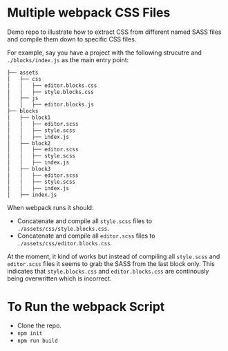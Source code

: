 # Multiple webpack CSS Files

Demo repo to illustrate how to extract CSS from different named SASS files and compile them down to specific CSS files.

For example, say you have a project with the following strucutre and `./blocks/index.js` as the main entry point:

```bash
├── assets
│   ├── css
│   │   ├── editor.blocks.css
│   │   ├── style.blocks.css
│   ├── js
│   │   ├── editor.blocks.js
├── blocks
│   ├── block1
│   │   ├── editor.scss
│   │   ├── style.scss
│   │   ├── index.js
│   ├── block2
│   │   ├── editor.scss
│   │   ├── style.scss
│   │   ├── index.js
│   ├── block3
│   │   ├── editor.scss
│   │   ├── style.scss
│   │   ├── index.js
│   ├── index.js
```

When webpack runs it should:

* Concatenate and compile all `style.scss` files to `./assets/css/style.blocks.css`.
* Concatenate and compile all `editor.scss` files to `./assets/css/editor.blocks.css`.

At the moment, it kind of works but instead of compiling all `style.scss` and `editor.scss` files it seems to grab the SASS from the last block only. This indicates that `style.blocks.css` and `editor.blocks.css` are continously being overwritten which is incorrect.

# To Run the webpack Script

* Clone the repo.
* `npm init`
* `npm run build`
